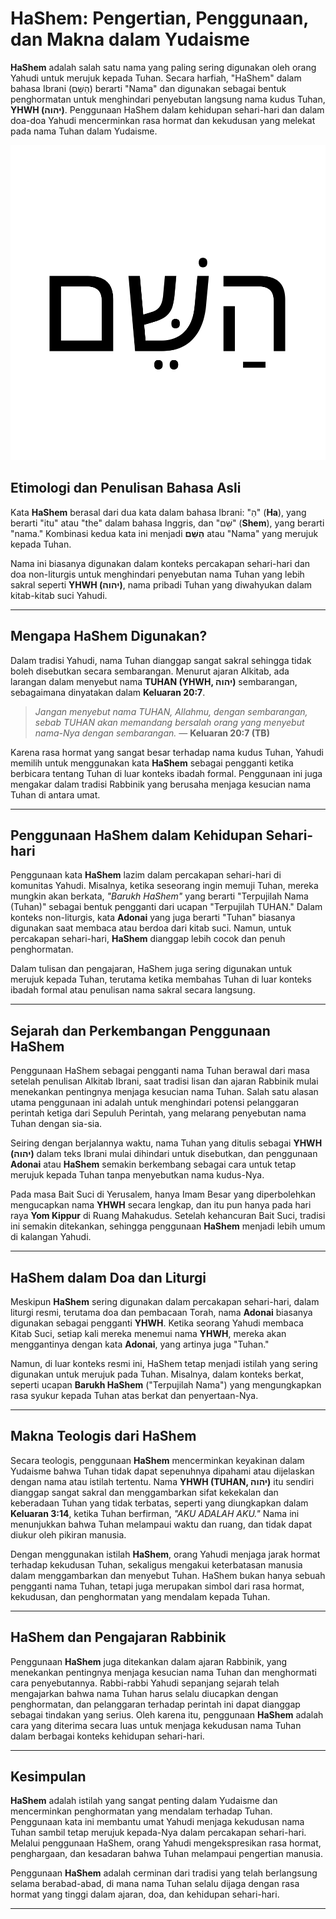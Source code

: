 # HaShem: Pengertian, Penggunaan, dan Makna dalam Yudaisme

**HaShem** adalah salah satu nama yang paling sering digunakan oleh orang Yahudi untuk merujuk kepada Tuhan. Secara harfiah, "HaShem" dalam bahasa Ibrani (הַשֵּׁם) berarti "Nama" dan digunakan sebagai bentuk penghormatan untuk menghindari penyebutan langsung nama kudus Tuhan, **YHWH (יהוה)**. Penggunaan HaShem dalam kehidupan sehari-hari dan dalam doa-doa Yahudi mencerminkan rasa hormat dan kekudusan yang melekat pada nama Tuhan dalam Yudaisme.

![Kata Hashem dalam tulian Ibrani](konten/img/nama_tuhan/hashem.svg)

## Etimologi dan Penulisan Bahasa Asli

Kata **HaShem** berasal dari dua kata dalam bahasa Ibrani: "הַ" (**Ha**), yang berarti "itu" atau "the" dalam bahasa Inggris, dan "שֵּׁם" (**Shem**), yang berarti "nama." Kombinasi kedua kata ini menjadi **הַשֵּׁם** atau "Nama" yang merujuk kepada Tuhan. 

Nama ini biasanya digunakan dalam konteks percakapan sehari-hari dan doa non-liturgis untuk menghindari penyebutan nama Tuhan yang lebih sakral seperti **YHWH (יהוה)**, nama pribadi Tuhan yang diwahyukan dalam kitab-kitab suci Yahudi.

---

## Mengapa HaShem Digunakan?

Dalam tradisi Yahudi, nama Tuhan dianggap sangat sakral sehingga tidak boleh disebutkan secara sembarangan. Menurut ajaran Alkitab, ada larangan dalam menyebut nama **TUHAN (YHWH, יהוה)** sembarangan, sebagaimana dinyatakan dalam **Keluaran 20:7**.

> *Jangan menyebut nama TUHAN, Allahmu, dengan sembarangan, sebab TUHAN akan memandang bersalah orang yang menyebut nama-Nya dengan sembarangan.*
> — **Keluaran 20:7 (TB)**

Karena rasa hormat yang sangat besar terhadap nama kudus Tuhan, Yahudi memilih untuk menggunakan kata **HaShem** sebagai pengganti ketika berbicara tentang Tuhan di luar konteks ibadah formal. Penggunaan ini juga mengakar dalam tradisi Rabbinik yang berusaha menjaga kesucian nama Tuhan di antara umat.

---

## Penggunaan HaShem dalam Kehidupan Sehari-hari

Penggunaan kata **HaShem** lazim dalam percakapan sehari-hari di komunitas Yahudi. Misalnya, ketika seseorang ingin memuji Tuhan, mereka mungkin akan berkata, _"Barukh HaShem"_ yang berarti "Terpujilah Nama (Tuhan)" sebagai bentuk pengganti dari ucapan "Terpujilah TUHAN." Dalam konteks non-liturgis, kata **Adonai** yang juga berarti "Tuhan" biasanya digunakan saat membaca atau berdoa dari kitab suci. Namun, untuk percakapan sehari-hari, **HaShem** dianggap lebih cocok dan penuh penghormatan.

Dalam tulisan dan pengajaran, HaShem juga sering digunakan untuk merujuk kepada Tuhan, terutama ketika membahas Tuhan di luar konteks ibadah formal atau penulisan nama sakral secara langsung.

---

## Sejarah dan Perkembangan Penggunaan HaShem

Penggunaan HaShem sebagai pengganti nama Tuhan berawal dari masa setelah penulisan Alkitab Ibrani, saat tradisi lisan dan ajaran Rabbinik mulai menekankan pentingnya menjaga kesucian nama Tuhan. Salah satu alasan utama penggunaan ini adalah untuk menghindari potensi pelanggaran perintah ketiga dari Sepuluh Perintah, yang melarang penyebutan nama Tuhan dengan sia-sia.

Seiring dengan berjalannya waktu, nama Tuhan yang ditulis sebagai **YHWH (יהוה)** dalam teks Ibrani mulai dihindari untuk disebutkan, dan penggunaan **Adonai** atau **HaShem** semakin berkembang sebagai cara untuk tetap merujuk kepada Tuhan tanpa menyebutkan nama kudus-Nya.

Pada masa Bait Suci di Yerusalem, hanya Imam Besar yang diperbolehkan mengucapkan nama **YHWH** secara lengkap, dan itu pun hanya pada hari raya **Yom Kippur** di Ruang Mahakudus. Setelah kehancuran Bait Suci, tradisi ini semakin ditekankan, sehingga penggunaan **HaShem** menjadi lebih umum di kalangan Yahudi.

---

## HaShem dalam Doa dan Liturgi

Meskipun **HaShem** sering digunakan dalam percakapan sehari-hari, dalam liturgi resmi, terutama doa dan pembacaan Torah, nama **Adonai** biasanya digunakan sebagai pengganti **YHWH**. Ketika seorang Yahudi membaca Kitab Suci, setiap kali mereka menemui nama **YHWH**, mereka akan menggantinya dengan kata **Adonai**, yang artinya juga "Tuhan."

Namun, di luar konteks resmi ini, HaShem tetap menjadi istilah yang sering digunakan untuk merujuk pada Tuhan. Misalnya, dalam konteks berkat, seperti ucapan **Barukh HaShem** ("Terpujilah Nama") yang mengungkapkan rasa syukur kepada Tuhan atas berkat dan penyertaan-Nya.

---

## Makna Teologis dari HaShem

Secara teologis, penggunaan **HaShem** mencerminkan keyakinan dalam Yudaisme bahwa Tuhan tidak dapat sepenuhnya dipahami atau dijelaskan dengan nama atau istilah tertentu. Nama **YHWH (TUHAN, יהוה)** itu sendiri dianggap sangat sakral dan menggambarkan sifat kekekalan dan keberadaan Tuhan yang tidak terbatas, seperti yang diungkapkan dalam **Keluaran 3:14**, ketika Tuhan berfirman, _"AKU ADALAH AKU."_ Nama ini menunjukkan bahwa Tuhan melampaui waktu dan ruang, dan tidak dapat diukur oleh pikiran manusia.

Dengan menggunakan istilah **HaShem**, orang Yahudi menjaga jarak hormat terhadap kekudusan Tuhan, sekaligus mengakui keterbatasan manusia dalam menggambarkan dan menyebut Tuhan. HaShem bukan hanya sebuah pengganti nama Tuhan, tetapi juga merupakan simbol dari rasa hormat, kekudusan, dan penghormatan yang mendalam kepada Tuhan.

---

## HaShem dan Pengajaran Rabbinik

Penggunaan **HaShem** juga ditekankan dalam ajaran Rabbinik, yang menekankan pentingnya menjaga kesucian nama Tuhan dan menghormati cara penyebutannya. Rabbi-rabbi Yahudi sepanjang sejarah telah mengajarkan bahwa nama Tuhan harus selalu diucapkan dengan penghormatan, dan pelanggaran terhadap perintah ini dapat dianggap sebagai tindakan yang serius. Oleh karena itu, penggunaan **HaShem** adalah cara yang diterima secara luas untuk menjaga kekudusan nama Tuhan dalam berbagai konteks kehidupan sehari-hari.

---

## Kesimpulan

**HaShem** adalah istilah yang sangat penting dalam Yudaisme dan mencerminkan penghormatan yang mendalam terhadap Tuhan. Penggunaan kata ini membantu umat Yahudi menjaga kekudusan nama Tuhan sambil tetap merujuk kepada-Nya dalam percakapan sehari-hari. Melalui penggunaan HaShem, orang Yahudi mengekspresikan rasa hormat, penghargaan, dan kesadaran bahwa Tuhan melampaui pengertian manusia. 

Penggunaan **HaShem** adalah cerminan dari tradisi yang telah berlangsung selama berabad-abad, di mana nama Tuhan selalu dijaga dengan rasa hormat yang tinggi dalam ajaran, doa, dan kehidupan sehari-hari.

---


